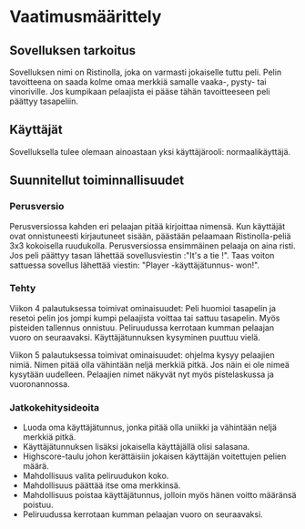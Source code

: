 # Vaatimusmäärittely

## Sovelluksen tarkoitus  
Sovelluksen nimi on Ristinolla, joka on varmasti jokaiselle tuttu peli. Pelin tavoitteena on saada kolme omaa merkkiä samalle vaaka-, pysty- tai vinoriville. Jos kumpikaan pelaajista ei pääse tähän tavoitteeseen peli päättyy tasapeliin.

## Käyttäjät  
Sovelluksella tulee olemaan ainoastaan yksi käyttäjärooli: normaalikäyttäjä.  

## Suunnitellut toiminnallisuudet  

### Perusversio  
Perusversiossa kahden eri pelaajan pitää kirjoittaa nimensä. Kun käyttäjät ovat onnistuneesti kirjautuneet sisään, päästään pelaamaan Ristinolla-peliä 3x3 kokoisella ruudukolla. Perusversiossa ensimmäinen pelaaja on aina risti. Jos peli päättyy tasan lähettää sovellusviestin :"It's a tie !". Taas voiton sattuessa sovellus lähettää viestin: "Player -käyttäjätunnus- won!".  

### Tehty

Viikon 4 palautuksessa toimivat ominaisuudet: Peli huomioi tasapelin ja resetoi pelin jos jompi kumpi pelaajista voittaa tai sattuu tasapelin. Myös pisteiden tallennus onnistuu. Peliruudussa kerrotaan kumman pelaajan vuoro on seuraavaksi. Käyttäjätunnuksen kysyminen puuttuu vielä.  

Viikon 5 palautuksessa toimivat ominaisuudet: ohjelma kysyy pelaajien nimiä. Nimen pitää olla vähintään neljä merkkiä pitkä. Jos näin ei ole nimeä kysytään uudelleen. Pelaajien nimet näkyvät nyt myös pistelaskussa ja vuoronannossa.

### Jatkokehitysideoita
* Luoda oma käyttäjätunnus, jonka pitää olla uniikki ja vähintään neljä merkkiä pitkä.
* Käyttäjätunnuksen lisäksi jokaisella käyttäjällä olisi salasana.
* Highscore-taulu johon kerättäisiin jokaisen käyttäjän voitettujen pelien määrä.
* Mahdollisuus valita peliruudukon koko.
* Mahdollisuus päättää itse oma merkkinsä.
* Mahdollisuus poistaa käyttäjätunnus, jolloin myös hänen voitto määränsä poistuu.
* Peliruudussa kerrotaan kumman pelaajan vuoro on seuraavaksi.
